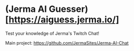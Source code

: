 # (Jerma AI Guesser)[https://aiguess.jerma.io/]

Test your knowledge of Jerma's Twitch Chat!

Main project: https://github.com/JermaSites/Jerma-AI-Chat
